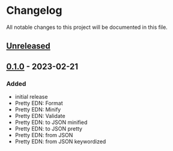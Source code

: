# Changelog

All notable changes to this project will be documented in this file.

## [Unreleased]

## [0.1.0] - 2023-02-21
### Added
- initial release
- Pretty EDN: Format
- Pretty EDN: Minify
- Pretty EDN: Validate
- Pretty EDN: to JSON minified
- Pretty EDN: to JSON pretty
- Pretty EDN: from JSON
- Pretty EDN: from JSON keywordized

[Unreleased]: https://github.com/oakmac/sublime-text-edn/compare/v0.1.0...HEAD
[0.1.0]: https://github.com/oakmac/sublime-text-edn/releases/tag/v0.1.0
